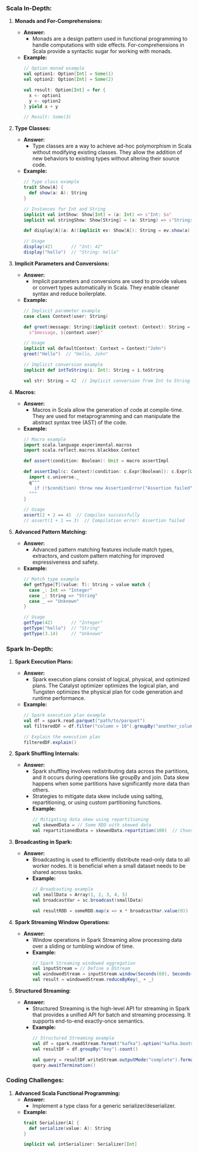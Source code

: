 ### Scala In-Depth:

1. **Monads and For-Comprehensions:**
   - **Answer:**
     - Monads are a design pattern used in functional programming to handle computations with side effects. For-comprehensions in Scala provide a syntactic sugar for working with monads.
   - **Example:**
     ```scala
     // Option monad example
     val option1: Option[Int] = Some(1)
     val option2: Option[Int] = Some(2)

     val result: Option[Int] = for {
       x <- option1
       y <- option2
     } yield x + y

     // Result: Some(3)
     ```

2. **Type Classes:**
   - **Answer:**
     - Type classes are a way to achieve ad-hoc polymorphism in Scala without modifying existing classes. They allow the addition of new behaviors to existing types without altering their source code.
   - **Example:**
     ```scala
     // Type class example
     trait Show[A] {
       def show(a: A): String
     }

     // Instances for Int and String
     implicit val intShow: Show[Int] = (a: Int) => s"Int: $a"
     implicit val stringShow: Show[String] = (a: String) => s"String: $a"

     def display[A](a: A)(implicit ev: Show[A]): String = ev.show(a)

     // Usage
     display(42)       // "Int: 42"
     display("hello")  // "String: hello"
     ```

3. **Implicit Parameters and Conversions:**
   - **Answer:**
     - Implicit parameters and conversions are used to provide values or convert types automatically in Scala. They enable cleaner syntax and reduce boilerplate.
   - **Example:**
     ```scala
     // Implicit parameter example
     case class Context(user: String)

     def greet(message: String)(implicit context: Context): String =
       s"$message, ${context.user}"

     // Usage
     implicit val defaultContext: Context = Context("John")
     greet("Hello")  // "Hello, John"

     // Implicit conversion example
     implicit def intToString(i: Int): String = i.toString

     val str: String = 42  // Implicit conversion from Int to String
     ```

4. **Macros:**
   - **Answer:**
     - Macros in Scala allow the generation of code at compile-time. They are used for metaprogramming and can manipulate the abstract syntax tree (AST) of the code.
   - **Example:**
     ```scala
     // Macro example
     import scala.language.experimental.macros
     import scala.reflect.macros.blackbox.Context

     def assert(condition: Boolean): Unit = macro assertImpl

     def assertImpl(c: Context)(condition: c.Expr[Boolean]): c.Expr[Unit] = {
       import c.universe._
       q"""
         if (!$condition) throw new AssertionError("Assertion failed")
       """
     }

     // Usage
     assert(2 + 2 == 4)  // Compiles successfully
     // assert(1 + 1 == 3)  // Compilation error: Assertion failed
     ```

5. **Advanced Pattern Matching:**
   - **Answer:**
     - Advanced pattern matching features include match types, extractors, and custom pattern matching for improved expressiveness and safety.
   - **Example:**
     ```scala
     // Match type example
     def getType[T](value: T): String = value match {
       case _: Int => "Integer"
       case _: String => "String"
       case _ => "Unknown"
     }

     // Usage
     getType(42)       // "Integer"
     getType("hello")  // "String"
     getType(3.14)     // "Unknown"
     ```

### Spark In-Depth:

1. **Spark Execution Plans:**
   - **Answer:**
     - Spark execution plans consist of logical, physical, and optimized plans. The Catalyst optimizer optimizes the logical plan, and Tungsten optimizes the physical plan for code generation and runtime performance.
   - **Example:**
     ```scala
     // Spark execution plan example
     val df = spark.read.parquet("path/to/parquet")
     val filteredDF = df.filter("column > 10").groupBy("another_column").agg("yet_another_column" -> "sum")

     // Explain the execution plan
     filteredDF.explain()
     ```

2. **Spark Shuffling Internals:**
   - **Answer:**
     - Spark shuffling involves redistributing data across the partitions, and it occurs during operations like groupBy and join. Data skew happens when some partitions have significantly more data than others.
     - Strategies to mitigate data skew include using salting, repartitioning, or using custom partitioning functions.
     - **Example:**
       ```scala
       // Mitigating data skew using repartitioning
       val skewedData = // Some RDD with skewed data
       val repartitionedData = skewedData.repartition(100)  // Choose an appropriate number of partitions
       ```

3. **Broadcasting in Spark:**
   - **Answer:**
     - Broadcasting is used to efficiently distribute read-only data to all worker nodes. It is beneficial when a small dataset needs to be shared across tasks.
     - **Example:**
       ```scala
       // Broadcasting example
       val smallData = Array(1, 2, 3, 4, 5)
       val broadcastVar = sc.broadcast(smallData)

       val resultRDD = someRDD.map(x => x * broadcastVar.value(0))
       ```

4. **Spark Streaming Window Operations:**
   - **Answer:**
     - Window operations in Spark Streaming allow processing data over a sliding or tumbling window of time.
     - **Example:**
       ```scala
       // Spark Streaming windowed aggregation
       val inputStream = // Define a DStream
       val windowedStream = inputStream.window(Seconds(60), Seconds(30))  // 60-second window sliding every 30 seconds
       val result = windowedStream.reduceByKey(_ + _)
       ```

5. **Structured Streaming:**
   - **Answer:**
     - Structured Streaming is the high-level API for streaming in Spark that provides a unified API for batch and streaming processing. It supports end-to-end exactly-once semantics.
     - **Example:**
       ```scala
       // Structured Streaming example
       val df = spark.readStream.format("kafka").option("kafka.bootstrap.servers", "host:port").option("subscribe", "topic").load()
       val resultDF = df.groupBy("key").count()

       val query = resultDF.writeStream.outputMode("complete").format("console").start()
       query.awaitTermination()
       ```

### Coding Challenges:

1. **Advanced Scala Functional Programming:**
   - **Answer:**
     - Implement a type class for a generic serializer/deserializer.
   - **Example:**
     ```scala
     trait Serializer[A] {
       def serialize(value: A): String
     }

     implicit val intSerializer: Serializer[Int]
     ```
